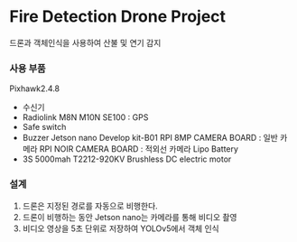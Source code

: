 # Fire Detection Drone Project
드론과 객체인식을 사용하여 산불 및 연기 감지

### 사용 부품
Pixhawk2.4.8
  - 수신기
  - Radiolink M8N M10N SE100 : GPS
  - Safe switch
  - Buzzer
Jetson nano Develop kit-B01
RPI 8MP CAMERA BOARD : 일반 카메라
RPI NOIR CAMERA BOARD : 적외선 카메라
Lipo Battery
  - 3S 5000mah
T2212-920KV Brushless DC electric motor

### 설계
1. 드론은 지정된 경로를 자동으로 비행한다.
2. 드론이 비행하는 동안 Jetson nano는 카메라를 통해 비디오 촬영
3. 비디오 영상을 5초 단위로 저장하여 YOLOv5에서 객체 인식
